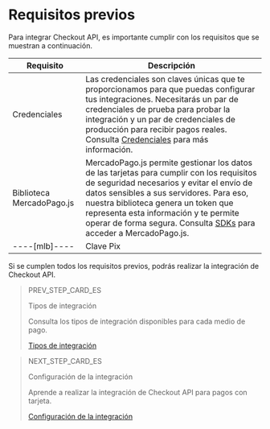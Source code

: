 # Requisitos previos

Para integrar Checkout API, es importante cumplir con los requisitos que se muestran a continuación.


| Requisito  | Descripción  |
| --- | --- |
| Credenciales  | Las credenciales son claves únicas que te proporcionamos para que puedas configurar tus integraciones. Necesitarás un par de credenciales de prueba para probar la integración y un par de credenciales de producción para recibir pagos reales. Consulta [Credenciales](/developers/es/docs/checkout-api/additional-content/credentials) para más información.  |
| Biblioteca MercadoPago.js  | MercadoPago.js permite gestionar los datos de las tarjetas para cumplir con los requisitos de seguridad necesarios y evitar el envío de datos sensibles a sus servidores. Para eso, nuestra biblioteca genera un token que representa esta información y te permite operar de forma segura. Consulta [SDKs](/developers/es/docs/sdks-library/client-side/mp-js-v2) para acceder a MercadoPago.js.  |
----[mlb]---- | Clave Pix  | Si deseas ofrecer pagos a través de Pix, necesitas registrar las claves. Si aún no hiciste, [haz clic aquí](https://www.youtube.com/watch?v=60tApKYVnkA) para obtener más información sobre cómo registrarlas.  | ------------

Si se cumplen todos los requisitos previos, podrás realizar la integración de Checkout API.

> PREV_STEP_CARD_ES
>
> Tipos de integración
>
> Consulta los tipos de integración disponibles para cada medio de pago.
>
> [Tipos de integración](/developers/es/docs/checkout-api/types-of-integration)


> NEXT_STEP_CARD_ES
>
> Configuración de la integración
>
> Aprende a realizar la integración de Checkout API para pagos con tarjeta.
>
> [Configuración de la integración](/developers/es/docs/checkout-api/integration-configuration/card/integrate-via-cardform)
